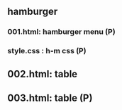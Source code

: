 ## hamburger
### 001.html: hamburger menu (P)
### style.css : h-m css (P)

## 002.html: table
## 003.html: table (P)
